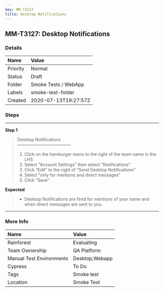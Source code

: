 ```yaml
---
key: MM-T3127
title: Desktop Notifications
---
```


## MM-T3127: Desktop Notifications

### Details

| Name     | Value                |
| :------- | :------------------- |
| Priority | Normal               |
| Status   | Draft                |
| Folder   | Smoke Tests / WebApp |
| Labels   | smoke-test-folder    |
| Created  | 2020-07-13T19:27:57Z |

### Steps

<hr/>

**Step 1**

> <article>Desktop Notifications<br>–––––––––––––––––––––––––<ol><li>Click on the hamburger menu to the right of the team name in the LHS</li><li> Select "Account Settings" then select "Notifications"</li><li> Click “Edit” to the right of “Send Desktop Notifications”</li><li> Select "only for mentions and direct messages"</li><li>Click “Save”</li></ol></article>

**Expected**

> <article><ul><li>Desktop Notifications are fired for mentions of your name and when direct messages are sent to you.</li></ul></article>

<hr/>

### More Info

| Name                     | Value          |
| :----------------------- | :------------- |
| Rainforest               | Evaluating     |
| Team Ownership           | QA Platform    |
| Manual Test Environments | Desktop,Webapp |
| Cypress                  | To Do          |
| Tags                     | Smoke test     |
| Location                 | Smoke Test     |
